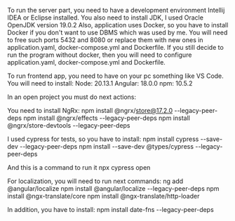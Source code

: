 To run the server part, you need to have a development environment Intellij IDEA or Eclipse installed.
You also need to install JDK, I used Oracle OpenJDK version 19.0.2
Also, application uses Docker, so you have to install Docker if you don't want to use DBMS which was used by me.
You will need to free such ports 5432 and 8080 or replace them with new ones in application.yaml, docker-compose.yml and Dockerfile.
If you still decide to run the program without docker, then you will need to configure application.yaml, docker-compose.yml and Dockerfile.

To run frontend app, you need to have on your pc something like
VS Code. You will need to install:
Node: 20.13.1
Angular: 18.0.0
npm: 10.5.2

In an open project you must do next actions:

You need to install NgRx:
npm install @ngrx/store@17.2.0 --legacy-peer-deps
npm install @ngrx/effects --legacy-peer-deps
npm install @ngrx/store-devtools --legacy-peer-deps

I used cypress for tests, so you have to install:
npm install cypress --save-dev --legacy-peer-deps
npm install --save-dev @types/cypress --legacy-peer-deps

And this is a command to run it
npx cypress open

For localization, you will need to run next commands:
ng add @angular/localize
npm install @angular/localize --legacy-peer-deps
npm install @ngx-translate/core
npm install @ngx-translate/http-loader

In addition, you have to install:
npm install date-fns --legacy-peer-deps

